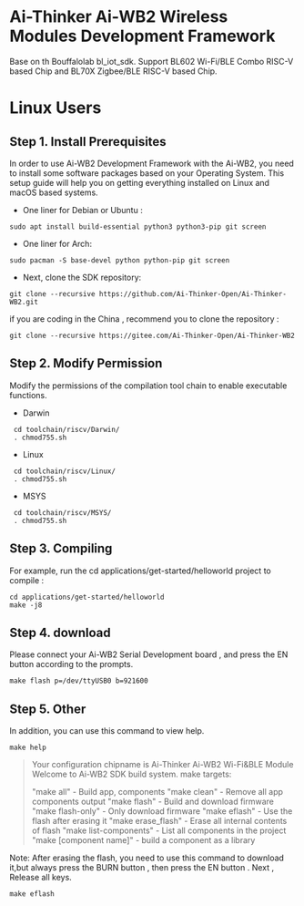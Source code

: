 Ai-Thinker Ai-WB2 Wireless Modules Development Framework
=========

Base on th Bouffalolab bl_iot_sdk. Support BL602 Wi-Fi/BLE Combo RISC-V based Chip and BL70X Zigbee/BLE RISC-V based Chip.

# Linux Users

## Step 1. Install Prerequisites

In order to use Ai-WB2 Development Framework with the Ai-WB2, you need to install some software packages based on your Operating System. This setup guide will help you on getting everything installed on Linux and macOS based systems.

- One liner for Debian or Ubuntu :

`sudo apt install build-essential python3 python3-pip git screen`

- One liner for Arch:

`sudo pacman -S base-devel python python-pip git screen`

- Next, clone the SDK repository:

`git clone --recursive https://github.com/Ai-Thinker-Open/Ai-Thinker-WB2.git` 

if you are coding in the China , recommend you to clone the repository :

`git clone --recursive https://gitee.com/Ai-Thinker-Open/Ai-Thinker-WB2` 

## Step 2. Modify Permission
Modify the permissions of the compilation tool chain to enable executable functions.
- Darwin
```shell
 cd toolchain/riscv/Darwin/
 . chmod755.sh 
```
- Linux
```shell
 cd toolchain/riscv/Linux/
 . chmod755.sh 
```
- MSYS
```shell
 cd toolchain/riscv/MSYS/
 . chmod755.sh 
```
## Step 3. Compiling

For example, run the cd applications/get-started/helloworld project to compile :

```
cd applications/get-started/helloworld
make -j8
```

## Step 4. download

Please connect your Ai-WB2 Serial Development board , and press the EN button according to the prompts.

```
make flash p=/dev/ttyUSB0 b=921600
```
## Step 5. Other
In addition, you can use this command to view help.
```
make help
```
>Your configuration chipname is Ai-Thinker Ai-WB2 Wi-Fi&BLE Module
>Welcome to Ai-WB2 SDK build system. make targets:
>
>"make all" - Build app, components
>"make clean" - Remove all app components output
>"make flash" - Build and download firmware 
>"make flash-only" - Only download firmware
>"make eflash" - Use the flash after erasing it
>"make erase_flash" - Erase all internal contents of flash
>"make list-components" - List all components in the project
>"make [component name]" - build a component as a library

Note: After erasing the flash, you need to use this command to download it,but always press the BURN button , then press the EN button . Next , Release all keys.
```
make eflash
```
